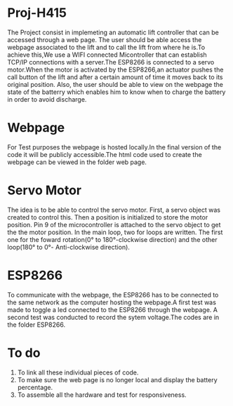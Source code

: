 # Proj-H415
The Project consist in implemeting an automatic lift controller that can be accessed through a web page. The user should be able access the webpage associated to the lift and to call the lift from where he is.To achieve this,We use a WIFI connected Micontroller that can establish TCP/IP connections with a server.The ESP8266 is connected to a servo motor.When the motor is activated by the ESP8266,an actuator pushes the call button of the lift and after a certain amount of time it moves back to its original position.  Also, the user should be able to view on the webpage the state of the batterry which enables him to know when to charge the battery in order to avoid discharge.

# Webpage
For Test purposes the webpage is hosted locally.In the final version of the code it  will be publicly accessible.The html code used to create the webpage can be viewed in the folder web page.

# Servo Motor
The idea is to be able to control the servo motor. First, a servo object was created to control this. Then a position is initialized to store the motor position. Pin 9 of the microcontroller is attached to the servo object to get the the motor position. In the main loop, two for loops are written. The first one for the foward rotation(0° to 180°-clockwise direction) and the other loop(180° to 0°- Anti-clockwise direction).

# ESP8266
To communicate with the webpage, the ESP8266 has to be connected to the same network as the computer hosting the webpage.A first test was made to toggle a led connected to the ESP8266 through the webpage.
A second test was conducted to record the sytem voltage.The codes are in the folder ESP8266.

# To do
1. To link all these individual pieces of code.
2. To make sure the web page is no longer local and display the battery percentage.
3. To assemble all the hardware and test for responsiveness.
 
